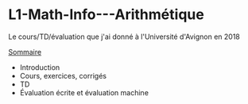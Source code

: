 # L1-Math-Info---Arithmétique
Le cours/TD/évaluation que j'ai donné à l'Université d'Avignon en 2018

[Sommaire](Sommaire.ipynb)

* Introduction
* Cours, exercices, corrigés
* TD
* Évaluation écrite et évaluation machine

